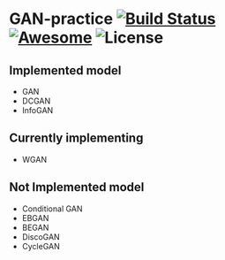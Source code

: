 # GAN-practice [![Build Status](https://travis-ci.org/devArtoria/GAN-models.svg?branch=master)](https://travis-ci.org/devArtoria/GAN-models) [![Awesome](https://cdn.rawgit.com/sindresorhus/awesome/d7305f38d29fed78fa85652e3a63e154dd8e8829/media/badge.svg)](https://github.com/sindresorhus/awesome) ![License](https://img.shields.io/badge/License-bbakbbak2-blue.svg)


## Implemented model
- GAN
- DCGAN
- InfoGAN

## Currently implementing
- WGAN

## Not Implemented model
- Conditional GAN
- EBGAN
- BEGAN
- DiscoGAN
- CycleGAN
